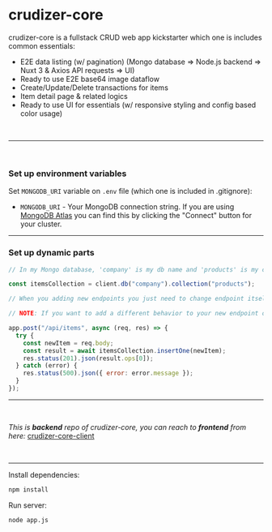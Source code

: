 # crudizer-core

crudizer-core is a fullstack CRUD web app kickstarter which one is includes common essentials:

- E2E data listing (w/ pagination) (Mongo database => Node.js backend => Nuxt 3 & Axios API requests => UI)
- Ready to use E2E base64 image dataflow
- Create/Update/Delete transactions for items
- Item detail page & related logics
- Ready to use UI for essentials (w/ responsive styling and config based color usage)

<br>
<hr>
<br>

### Set up environment variables

Set `MONGODB_URI` variable on `.env` file (which one is included in .gitignore):

- `MONGODB_URI` - Your MongoDB connection string. If you are using [MongoDB Atlas](https://mongodb.com/atlas) you can find this by clicking the "Connect" button for your cluster.

<hr>

### Set up dynamic parts

```js
// In my Mongo database, 'company' is my db name and 'products' is my collection name. You should update that parts with your db and collection namings.

const itemsCollection = client.db("company").collection("products");
```

```js
// When you adding new endpoints you just need to change endpoint itself ("/api/items") and itemsCollection value.

// NOTE: If you want to add a different behavior to your new endpoint of course you should change other things

app.post("/api/items", async (req, res) => {
  try {
    const newItem = req.body;
    const result = await itemsCollection.insertOne(newItem);
    res.status(201).json(result.ops[0]);
  } catch (error) {
    res.status(500).json({ error: error.message });
  }
});
```

<hr>
<br>

_This is **backend** repo of crudizer-core, you can reach to **frontend** from here:_ [crudizer-core-client](https://github.com/SerhatPolat/crudizer-core-client)

<br>
<hr>

Install dependencies:

```bash
npm install
```

Run server:

```bash
node app.js
```
